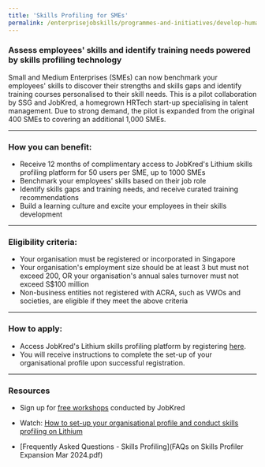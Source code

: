 ```yaml
---
title: 'Skills Profiling for SMEs'
permalink: /enterprisejobskills/programmes-and-initiatives/develop-human-capital/skills-profiling-for-smes/
---
```


### Assess employees' skills and identify training needs powered by skills profiling technology

Small and Medium Enterprises (SMEs) can now benchmark your employees' skills to discover their strengths and skills gaps and identify training courses personalised to their skill needs.
This is a pilot collaboration by SSG and JobKred, a homegrown HRTech start-up specialising in talent management. Due to strong demand, the pilot is expanded from the original 400 SMEs to covering an additional 1,000 SMEs.

---

### How you can benefit:

-	Receive 12 months of complimentary access to JobKred's Lithium skills profiling platform for 50 users per SME, up to 1000 SMEs 
-	Benchmark your employees' skills based on their job role
-	Identify skills gaps and training needs, and receive curated training recommendations
-	Build a learning culture and excite your employees in their skills development

---

### Eligibility criteria:

-	Your organisation must be registered or incorporated in Singapore
-	Your organisation's employment size should be at least 3 but must not exceed 200, OR your organisation's annual sales turnover must not exceed S$100 million
-	Non-business entities not registered with ACRA, such as VWOs and societies, are eligible if they meet the above criteria

---

### How to apply:

-	Access JobKred's Lithium skills profiling platform by registering <a href="https://ssg.lithium-ssg.jobkred.com/registration" target="_blank" rel="noopener">here</a>. 
-	You will receive instructions to complete the set-up of your organisational profile upon successful registration.

---

### Resources

- Sign up for <a href="https://docs.google.com/forms/d/e/1FAIpQLScxDlAr3jTx2Ocv8a9aFq-cy-xJIGT6iW9H18f63_wZTjjOyQ/viewform" target="_blank" rel="noopener">free workshops</a> conducted by JobKred

- Watch: <a href="https://youtu.be/3oFO0m1btLw" target="_blank" rel="noopener">How to set-up your organisational profile and conduct skills profiling on Lithium</a>

- [Frequently Asked Questions - Skills Profiling](FAQs on Skills Profiler Expansion Mar 2024.pdf)

<script src="/jquery/jquery.min.js"></script>
<script src="/jquery/resize-tables.js"></script>
